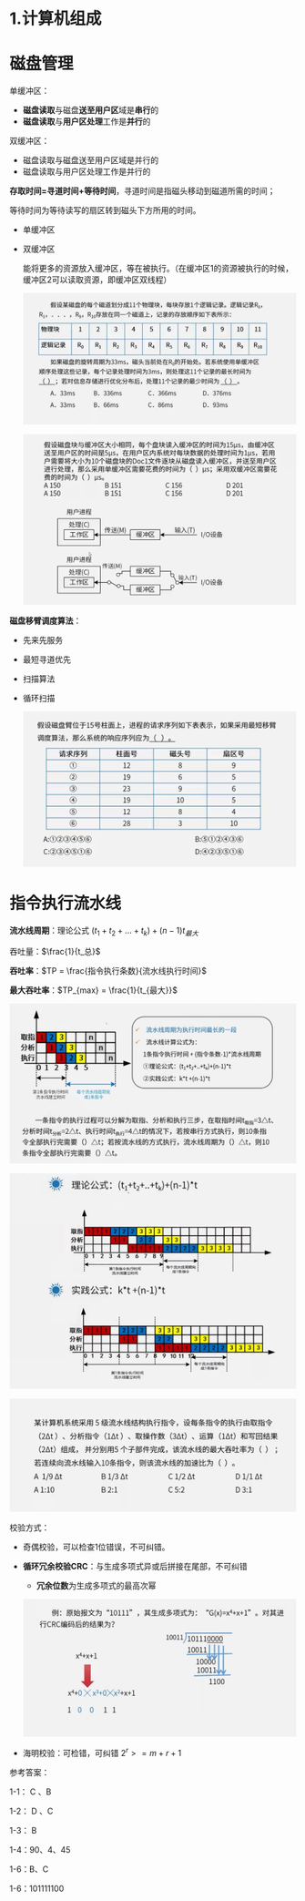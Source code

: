 # 1.计算机组成

# 磁盘管理

单缓冲区：

- **磁盘读取**与磁盘**送至用户区**域是**串行**的
- **磁盘读取**与**用户区处理**工作是**并行**的

双缓冲区：

- 磁盘读取与磁盘送至用户区域是并行的
- 磁盘读取与用户区处理工作是并行的

**存取时间=寻道时间+等待时间**，寻道时间是指磁头移动到磁道所需的时间；

等待时间为等待读写的扇区转到磁头下方所用的时间。

- 单缓冲区

- 双缓冲区

  能将更多的资源放入缓冲区，等在被执行。（在缓冲区1的资源被执行的时候，缓冲区2可以读取资源，即缓冲区双线程）
  
  ![picture](./Image/1-1.jpg)
  
  ![picture](./Image/1-2.jpg)

**磁盘移臂调度算法**：

- 先来先服务

- 最短寻道优先

- 扫描算法

- 循环扫描

  ![picture](./Image/1-3.jpg)



# 指令执行流水线

**流水线周期**：理论公式 $(t_1 + t_2 + ... + t_k) + (n-1)t_{最大}$

吞吐量：$\frac{1}{t_总}$

**吞吐率**：$TP = \frac{指令执行条数}{流水线执行时间}$

**最大吞吐率**：$TP_{max} = \frac{1}{t_{最大}}$

![picture](./Image/1-4.jpg)

![picture](./Image/1-5.jpg)

![picture](./Image/1-6.jpg)



校验方式：

- 奇偶校验，可以检查1位错误，不可纠错。

- **循环冗余校验CRC**：与生成多项式异或后拼接在尾部，不可纠错
  
  - **冗余位数**为生成多项式的最高次幂
  
  ![picture](./Image/1-7.jpg)
  
- 海明校验：可检错，可纠错  $2^r >= m+r+1$





参考答案：

1-1： C 、B

1-2： D 、C

1-3： B

1-4：90、4、45

1-6：B、C

1-6：101111100





















